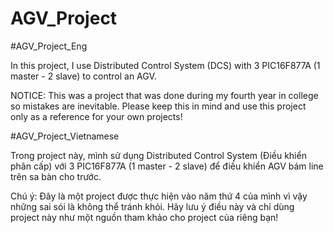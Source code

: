 # AGV_Project

#AGV_Project_Eng

In this project, I use Distributed Control System (DCS) with 3 PIC16F877A (1 master - 2 slave) to control an AGV.

NOTICE: This was a project that was done during my fourth year in college so mistakes are inevitable.
Please keep this in mind and use this project only as a reference for your own projects!

#AGV_Project_Vietnamese

Trong project này, mình sử dụng Distributed Control System (Điều khiển phân cấp) với 3 PIC16F877A (1 master - 2 slave) để điều khiển AGV bám line trên sa bàn cho trước.

Chú ý: Đây là một project được thực hiện vào năm thứ 4 của mình vì vậy những sai sói là không thể tránh khỏi.
Hãy lưu ý điều này và chỉ dùng project này như một nguồn tham khảo cho project của riêng bạn!
